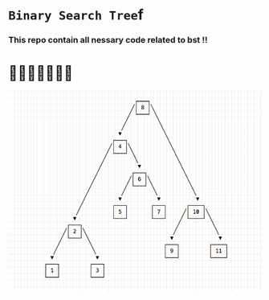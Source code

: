 # `Binary Search Tree`f

### This repo contain all nessary code related to bst !!

# 🌴🌴🌴🌴🌴🌴🌴

<img src="tree_image.png" height=400px width=600px>

